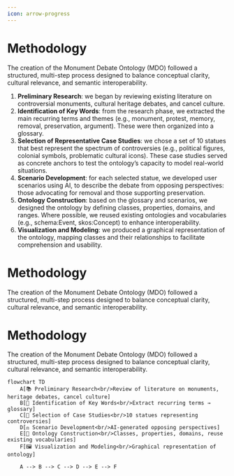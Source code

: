 ```yaml
---
icon: arrow-progress
---
```


# Methodology

The creation of the Monument Debate Ontology (MDO) followed a structured, multi-step process designed to balance conceptual clarity, cultural relevance, and semantic interoperability.

1. **Preliminary Research**: we began by reviewing existing literature on controversial monuments, cultural heritage debates, and cancel culture.
2. **Identification of Key Words**: from the research phase, we extracted the main recurring terms and themes (e.g., monument, protest, memory, removal, preservation, argument). These were then organized into a glossary.
3. **Selection of Representative Case Studies**: we chose a set of 10 statues that best represent the spectrum of controversies (e.g., political figures, colonial symbols, problematic cultural icons). These case studies served as concrete anchors to test the ontology’s capacity to model real-world situations.
4. **Scenario Development**: for each selected statue, we developed user scenarios using AI, to describe the debate from opposing perspectives: those advocating for removal and those supporting preservation.
5. **Ontology Construction**: based on the glossary and scenarios, we designed the ontology by defining classes, properties, domains, and ranges. Where possible, we reused existing ontologies and vocabularies (e.g., schema:Event, skos:Concept) to enhance interoperability.
6. **Visualization and Modeling**: we produced a graphical representation of the ontology, mapping classes and their relationships to facilitate comprehension and usability.

# Methodology

The creation of the Monument Debate Ontology (MDO) followed a structured, multi-step process designed to balance conceptual clarity, cultural relevance, and semantic interoperability.


# Methodology

The creation of the Monument Debate Ontology (MDO) followed a structured, multi-step process designed to balance conceptual clarity, cultural relevance, and semantic interoperability.

```mermaid
flowchart TD
    A[📚 Preliminary Research<br/>Review of literature on monuments, heritage debates, cancel culture]
    B[🔑 Identification of Key Words<br/>Extract recurring terms → glossary]
    C[🗿 Selection of Case Studies<br/>10 statues representing controversies]
    D[⚖️ Scenario Development<br/>AI-generated opposing perspectives]
    E[🧩 Ontology Construction<br/>Classes, properties, domains, reuse existing vocabularies]
    F[🖼️ Visualization and Modeling<br/>Graphical representation of ontology]

    A --> B --> C --> D --> E --> F
    
